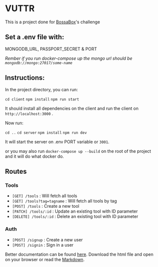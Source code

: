 # VUTTR

This is a project done for [BossaBox](https://bossabox.com)'s challenge

## Set a .env file with:

MONGODB_URL, PASSPORT_SECRET & PORT

_Rember if you run docker-compose up the mongo url should be `mongodb://mongo:27017/some-name`_

## Instructions:

In the project directory, you can run:

`cd client`
`npm install`
`npm run start`

It should install all dependencies on the client and run the client on `http://localhost:3000` .

Now run:

`cd ..`
`cd server`
`npm install`
`npm run dev`

It will start the server on .env PORT variable or `3001`.

or you may also run `docker-compose up --build` on the root of the project and it will do what docker do.

## Routes

### Tools

- `[GET] /tools` : Will fetch all tools
- `[GET] /tools?tag=tagname` : Will fetch all tools by tag
- `[POST] /tools` : Create a new tool
- `[PATCH] /tools/:id` : Update an existing tool with ID parameter
- `[DELETE] /tools/:id` : Delete an existing tool with ID parameter

### Auth

- `[POST] /signup` : Create a new user
- `[POST] /signin` : Sign in a user

Better documentation can be found [here](https://github.com/leomotta121/VUTTR-BOSSABOX/blob/master/server/docs/output.html). Download the html file and open on your browser or read the [Markdown](https://github.com/leomotta121/VUTTR-BOSSABOX/blob/master/server/docs/documentation.apib).
